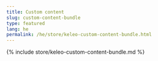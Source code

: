 ```yaml
---
title: Custom content
slug: custom-content-bundle
type: featured
lang: he
permalink: /he/store/keleo-custom-content-bundle.html
---
```


{% include store/keleo-custom-content-bundle.md %}
